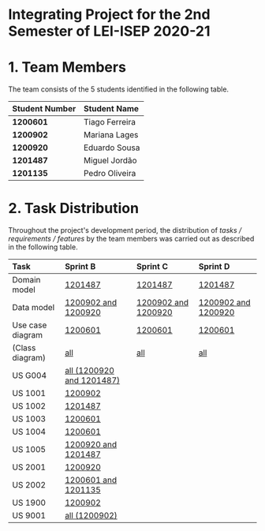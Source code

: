 # Integrating Project for the 2nd Semester of LEI-ISEP 2020-21

# 1. Team Members

The team consists of the 5 students identified in the following table.

| Student Number | Student Name   |
|:---------------|:---------------|
| **1200601**    | Tiago Ferreira |
| **1200902**    | Mariana Lages  |
| **1200920**    | Eduardo Sousa  |
| **1201487**    | Miguel Jordão  |
| **1201135**    | Pedro Oliveira |


# 2. Task Distribution ###

Throughout the project's development period, the distribution of _tasks / requirements / features_ by the team members
was carried out as described in the following table.

| Task             | Sprint B                                       | Sprint C                           | Sprint D                           |
|:-----------------|:-----------------------------------------------|:-----------------------------------|:-----------------------------------|
| Domain model     | [1201487](SprintB/.md)                         | [1201487](SprintC/.md)             | [1201487](SprintD/.md)             |
| Data model       | [1200902 and 1200920](SprintB/.md)             | [1200902 and 1200920](SprintC/.md) | [1200902 and 1200920](SprintD/.md) |
| Use case diagram | [1200601](SprintB/UCD.md)                      | [1200601](SprintC/UCD.md)          | [1200601](SprintD/UCD.md)          |
| (Class diagram)  | [all](SprintB/CD.md)                           | [all](SprintC/CD.md)               | [all](SprintD/CD.md)               |
| US G004          | [all (1200920 and 1201487)](SprintB/USG004.md) |                                    |                                    |
| US 1001          | [1200902](SprintB/US1001.md)                   |                                    |                                    |
| US 1002          | [1201487](SprintB/US1002.md)                   |                                    |                                    |
| US 1003          | [1200601](SprintB/US1003.md)                   |                                    |                                    |
| US 1004          | [1200601](SprintB/US1004.md)                   |                                    |                                    |
| US 1005          | [1200920 and 1201487](SprintB/US1005.md)       |                                    |                                    |
| US 2001          | [1200920](SprintB/US2001.md)                   |                                    |                                    |
| US 2002          | [1200601 and 1201135](SprintB/US2002.md)       |                                    |                                    |
| US 1900          | [1200902](SprintB/US1900.md)                   |                                    |                                    |
| US 9001          | [all (1200902)](SprintB/US9001.md)             |                                    |                                    |


